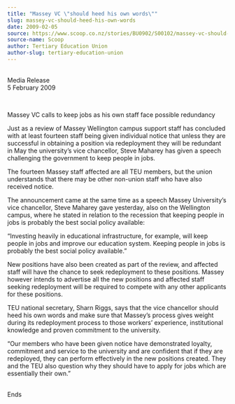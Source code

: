 ```yaml
---
title: "Massey VC \"should heed his own words\""
slug: massey-vc-should-heed-his-own-words
date: 2009-02-05
source: https://www.scoop.co.nz/stories/BU0902/S00102/massey-vc-should-heed-his-own-words.htm
source-name: Scoop
author: Tertiary Education Union
author-slug: tertiary-education-union
---
```


<p><br>Media Release<br>5 February 2009</p>

<p>&nbsp;</p>

<p>Massey VC calls
to keep jobs as his own staff face possible
redundancy</p>

<p>Just as a review of Massey Wellington campus
support staff has concluded with at least fourteen staff
being given individual notice that unless they are
successful in obtaining a position via redeployment they
will be redundant in May the university’s vice chancellor,
Steve Maharey has given a speech challenging the government
to keep people in jobs.</p>

<p>The fourteen Massey staff affected
are all TEU members, but the union understands that there
may be other non-union staff who have also received
notice.</p>

<p>The announcement came at the same time as a speech
Massey University’s vice chancellor, Steve Maharey gave
yesterday, also on the Wellington campus, where he stated in
relation to the recession that keeping people in jobs is
probably the best social policy available:</p>

<p>“Investing
heavily in educational infrastructure, for example, will
keep people in jobs and improve our education system.
Keeping people in jobs is probably the best social policy
available.”</p>

<p>New positions have also been created as part
of the review, and affected staff will have the chance to
seek redeployment to these positions. Massey however intends
to advertise all the new positions and affected staff
seeking redeployment will be required to compete with any
other applicants for these positions.</p>

<p>TEU national
secretary, Sharn Riggs, says that the vice chancellor should
heed his own words and make sure that Massey’s process
gives weight during its redeployment process to those
workers’ experience, institutional knowledge and proven
commitment to the university.</p>

<p>“Our members who have been
given notice have demonstrated loyalty, commitment and
service to the university and are confident that if they are
redeployed, they can perform effectively in the new
positions created. They and the TEU also question why they
should have to apply for jobs which are essentially their
own.”</p>

<p><br>Ends</p>

<p>&nbsp;<p>

<p></p>